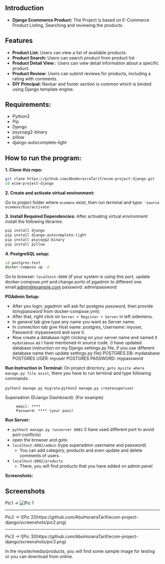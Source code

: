 ## Introduction

- **Django Ecommerce Product:** The Project is based on E-Commerce Product Listing, Searching and reviewing the products.  

## Features

- **Product List:** Users can view a list of available products.
- **Product Search:** Users can search product from product list
- **Product Detail View:**: Users can view detail information about a specific product.
- **Product Review:** Users can submit reviews for products, including a rating with comments.
- **DIY Principal:** Navbar and footer section is common which is binded using Django template engine.


## Requirements:
- Python3 
- Pip 
- Django
- psycopg2-binary
- pillow
- django-autocomplete-light

## How to run the program:

**1. Clone this repo:** 

```bash
git clone https://github.com/AbuHorairaTarif/ecom-project-django.git
cd ecom-project-django
```

**2. Create and activate virtual environment:**

Go to project folder where `ecomenv` exist, then run terminal and type: `'source ecomenv/bin/activate'`

**3. Install Required Dependencies:**
After activating virtual environment install the following libraries:
```bash
pip install django
pip install django-autocomplete-light
pip install psycopg2-binary
pip install pillow
```

**4. PostgreSQL setup:**
```bash
cd postgres-test
docker-compose up -d
```

Go to browser: `localhost:8080` (if your system is using this port, update docker-compose.yml and change ports of pgadmin to different one
               email:admin@example.com
               password: adminpassword
               
**PGAdmin Setup:**               
- After you login, pgadmin will ask for postgres password, then provide it(mypassword from docker-compose.yml):
- After that, right click on `Server > Register > Server` in left sidemenu. 
- In general tab give type any name you want as Server name. 
- In connection tab give Host name: postgres, Username: myuser, Password: mypassword and save it.
- Now create a database right clicking on your server name and named it `mydatabase` as I have mentioned in source code.
               (I have updated database instruction on my Django settings.py file, if you use different database name then update settings.py file)
               POSTGRES DB: mydatabase
               POSTGRES USER: myuser
               POSTGRES PASSWORD: mypassword
	
**Run Instruction in Terminal:**
On project directory, `goto mysite where manage.py file exist`, there you have to run terminal and type following commands:

`python3 manage.py migrate`
`python3 manage.py createsuperuser`

Superadmin (DJango Dashboard): (For example)
```  Username: **** (your username)
     email: ****
     Password: **** (your pass)
```
**Run Server:**                
- `python3 manage.py runserver 8082` (I have used different port to avoid port conflicts)
- open the browser and goto
- `localhost:8082/admin` (type superadmin username and password)
    - You can add category, products and even update and delete comments of users.
- `localhost:8082/products`
    - There, you will find products that you have added on admin panel

**Screenshots:**

## Screenshots

Pic1 ->
![Pic 1](https://github.com/AbuHorairaTarif/ecom-project-django/screenshots/pic1.png)
<hr/>
Pic2 ->
![Pic 2](https://github.com/AbuHorairaTarif/ecom-project-django/screenshots/pic2.png)
<hr/>
Pic3 ->
![Pic 3](https://github.com/AbuHorairaTarif/ecom-project-django/screenshots/pic3.png)

 
In the mysite/media/products, you will find some sample image for testing or you can download from online.

